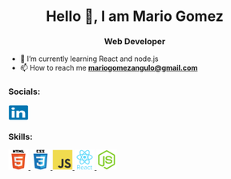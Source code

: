 <h1 align="center">Hello 👋, I am Mario Gomez</h1>
<h3 align="center">Web Developer</h3>

- 🌱 I’m currently learning React and node.js
- 📫 How to reach me **mariogomezangulo@gmail.com**



<h3>Socials:</h3>
<p align="left">
<a href="https://linkedin.com/in/mario-gomez-angulo" target="blank"><img align="center" src="https://github.com/devicons/devicon/blob/master/icons/linkedin/linkedin-original.svg" alt="mario-gomez-angulo" height="30" width="40" /></a>
</p>

<h3>Skills:</h3>
    <p>
      <a href="https://www.w3.org/html/" target="_blank" rel="noreferrer">
        <img
          src="https://github.com/devicons/devicon/blob/master/icons/html5/html5-original-wordmark.svg"
          alt="html5"
          width="40"
          height="40"
        />
      </a>
      <a href="https://www.w3schools.com/css/" target="_blank" rel="noreferrer">
        <img
          src="https://github.com/devicons/devicon/blob/master/icons/css3/css3-original-wordmark.svg"
          alt="css3"
          width="40"
          height="40"
        />
      </a>
      <a
        href="https://developer.mozilla.org/en-US/docs/Web/JavaScript"
        target="_blank"
        rel="noreferrer"
      >
        <img
          src="https://github.com/devicons/devicon/blob/master/icons/javascript/javascript-original.svg"
          alt="javascript"
          width="40"
          height="40"
        />
      </a>
      <a href="https://reactjs.org/" target="_blank" rel="noreferrer">
        <img
          src="https://github.com/devicons/devicon/blob/master/icons/react/react-original-wordmark.svg"
          alt="react"
          width="40"
          height="40"
        />
      </a>
      <a href="https://nodejs.org/" target="_blank" rel="noreferrer">
        <img
          src="https://github.com/devicons/devicon/blob/master/icons/nodejs/nodejs-original.svg"
          alt="node"
          width="40"
          height="40"
        />
      </a>
    </p>


<!--
**MarioGomezAngulo/MarioGomezAngulo** is a ✨ _special_ ✨ repository because its `README.md` (this file) appears on your GitHub profile.

Here are some ideas to get you started:

### Hello 👋, I'm Mario Gomez
- 🔭 I’m currently working on ...
- 🌱 I’m currently learning ...
- 👯 I’m looking to collaborate on ...
- 🤔 I’m looking for help with ...
- 💬 Ask me about ...
- 📫 How to reach me: ...
- 😄 Pronouns: ...
- ⚡ Fun fact: ...
-->

